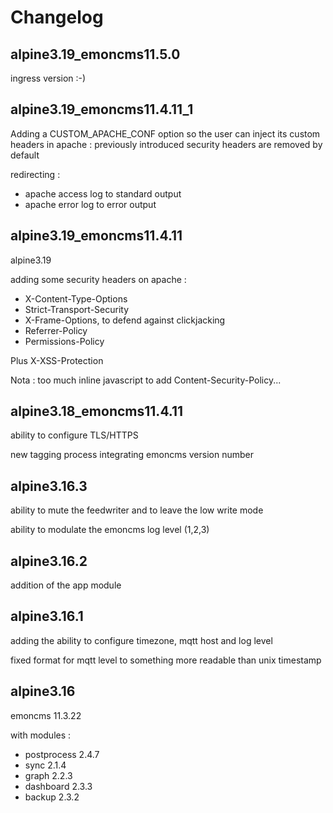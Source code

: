 # Changelog

## alpine3.19_emoncms11.5.0

ingress version :-)

## alpine3.19_emoncms11.4.11_1

Adding a CUSTOM_APACHE_CONF option so the user can inject its custom headers in apache :
previously introduced security headers are removed by default

redirecting :

- apache access log to standard output
- apache error log to error output

## alpine3.19_emoncms11.4.11

alpine3.19

adding some security headers on apache :

- X-Content-Type-Options
- Strict-Transport-Security
- X-Frame-Options, to defend against clickjacking
- Referrer-Policy
- Permissions-Policy

Plus X-XSS-Protection

Nota : too much inline javascript to add Content-Security-Policy...

## alpine3.18_emoncms11.4.11

ability to configure TLS/HTTPS

new tagging process integrating emoncms version number

## alpine3.16.3

ability to mute the feedwriter and to leave the low write mode

ability to modulate the emoncms log level (1,2,3)

## alpine3.16.2

addition of the app module

## alpine3.16.1

adding the ability to configure timezone, mqtt host and log level

fixed format for mqtt level to something more readable than unix timestamp

## alpine3.16

emoncms 11.3.22

with modules :

- postprocess 2.4.7
- sync 2.1.4
- graph 2.2.3
- dashboard 2.3.3
- backup 2.3.2
